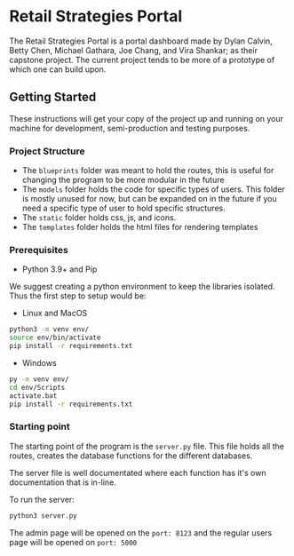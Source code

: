 # Retail Strategies Portal

The Retail Strategies Portal is a portal dashboard made by Dylan Calvin, Betty Chen, Michael Gathara, Joe Chang, and Vira Shankar; as their capstone project. The current project tends to be more of a prototype of which one can build upon. 

## Getting Started

These instructions will get your copy of the project up and running on your machine for development, semi-production and testing purposes.

### Project Structure

* The `blueprints` folder was meant to hold the routes, this is useful for changing the program to be more modular in the future
* The `models` folder holds the code for specific types of users. This folder is mostly unused for now, but can be expanded on in the future if you need a specific type of user to hold specific structures.
* The `static` folder holds css, js, and icons.
* The `templates` folder holds the html files for rendering templates 

### Prerequisites

- Python 3.9+ and Pip

We suggest creating a python environment to keep the libraries isolated. Thus the first step to setup would be:

* Linux and MacOS
```bash
python3 -m venv env/
source env/bin/activate
pip install -r requirements.txt
```

* Windows
```bash
py -m venv env/
cd env/Scripts
activate.bat
pip install -r requirements.txt
```

### Starting point
The starting point of the program is the `server.py` file. This file holds all the routes, creates the database functions for the different databases. 

The server file is well documentated where each function has it's own documentation that is in-line. 

To run the server:

```bash
python3 server.py
```

The admin page will be opened on the `port: 8123` and the regular users page will be opened on `port: 5000`